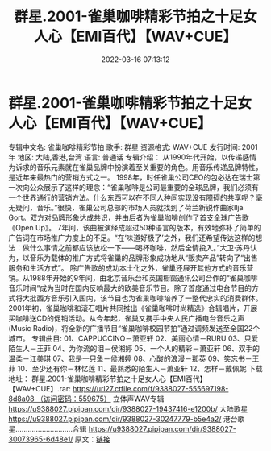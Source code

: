 ﻿---
title: 群星.2001-雀巢咖啡精彩节拍之十足女人心【EMI百代】【WAV+CUE】
date: 2022-03-16 07:13:12
categories: WAV车载音乐、镜像
tags: 华语中文
---
# 群星.2001-雀巢咖啡精彩节拍之十足女人心【EMI百代】【WAV+CUE】

专辑中文名: 雀巢咖啡精彩节拍
歌手: 群星
资源格式: WAV+CUE
发行时间: 2001年
地区: 大陆,香港,台湾
语言: 普通话
专辑介绍：
从1990年代开始，以传递感情为诉求的音乐元素就在雀巢品牌中扮演着至关重要的角色。用音乐传递品牌特性，是近年来最热门的营销方式之一。
1998年，时任雀巢公司CEO的包必达在瑞士第一次向公众展示了这样的理念：“雀巢咖啡是公司最重要的全球品牌，我们必须有一个世界通行的营销方法。什么东西可以在不同人种间实现没有障碍的共享呢？毫无疑问，音乐。”很快，雀巢公司总部的市场人员就找到了荷兰新锐作曲家Ilja
Gort。双方对品牌形象达成共识，并由后者为雀巢咖啡创作了首支全球广告歌《Open Up》。
7年间，该曲被演绎成超过50种语言的版本，有效地弥补了简单的广告词在市场推广力度上的不足。“在‘味道好极了’之外，我们还希望传达这样的想法：做什么事情之前都应该放松一下——喝杯咖啡，然后全情投入。”大卫·苏丹认为，以音乐为载体的推广方式将雀巢的品牌形象成功地从“贩卖产品”转向了“出售服务和生活方式”。
除广告歌的成功本土化之外，雀巢还展开其他方式的音乐营销。从1988年开始的9年间，由北京音乐台和英国橱窗通讯公司合作的“雀巢咖啡音乐时间”成为当时在国内反响最大的欧美音乐节目。除了首度通过电台节目的方式将大批西方音乐引入国内，该节目也为雀巢咖啡培养了一整代忠实的消费群体。2001年初，雀巢咖啡和滚石唱片共同推出《雀巢咖啡时尚精选》合辑唱片，开展买咖啡送CD的促销活动。从今年起，雀巢又携手中央人民广播电台音乐之声(Music
Radio)，将全新的广播节目“雀巢咖啡校园节拍”通过调频发送至全国22个城市。
专辑曲目:
01、CAPPUCCINO－萧亚轩
02、美丽心情－RURU
03、只爱陌生人－王菲
04、为你流的泪－侯湘婷
05、一个人的精彩－萧亚轩
06、双手的温柔－江美琪
07、我是一只鱼－侯湘婷
08、心酸的浪漫－那英
09、笑忘书－王菲
10、至少还有你－林忆莲
11、最熟悉的陌生人－萧亚轩
12、怎样－戴佩妮
下载地址：
群星.2001-雀巢咖啡精彩节拍之十足女人心【EMI百代】【WAV+CUE】.rar: https://url27.ctfile.com/f/9388027-555697198-8d8a08 （访问密码：559675）
立体声WAV专辑
https://u9388027.pipipan.com/dir/9388027-19437416-e1200b/
大陆歌星
https://u9388027.pipipan.com/dir/9388027-30247779-b5e4a2/
港台歌星............................合辑
https://u9388027.pipipan.com/dir/9388027-30073965-6d48e1/
原文：[链接](https://blog.sina.com.cn/s/blog_1647c7e7601030w89.html)
